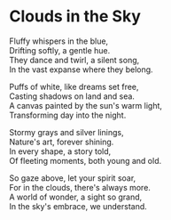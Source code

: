 # Clouds in the Sky

Fluffy whispers in the blue,  
Drifting softly, a gentle hue.  
They dance and twirl, a silent song,  
In the vast expanse where they belong.

Puffs of white, like dreams set free,  
Casting shadows on land and sea.  
A canvas painted by the sun's warm light,  
Transforming day into the night.

Stormy grays and silver linings,  
Nature's art, forever shining.  
In every shape, a story told,  
Of fleeting moments, both young and old.

So gaze above, let your spirit soar,  
For in the clouds, there's always more.  
A world of wonder, a sight so grand,  
In the sky's embrace, we understand.